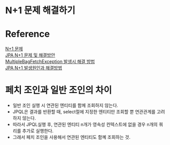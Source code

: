 N+1 문제 해결하기
===
# Reference
[N+1 문제](https://incheol-jung.gitbook.io/docs/q-and-a/spring/n+1)  
[JPA N+1 문제 및 해결방안](https://jojoldu.tistory.com/165)  
[MultipleBagFetchException 발생시 해결 방법](https://jojoldu.tistory.com/457)  
[JPA N+1 발생원인과 해결방법](https://cheese10yun.github.io/jpa-nplus-1/)  

# 페치 조인과 일반 조인의 차이  

- 일반 조인 실행 시 연관된 엔티티를 함께 조회하지 않는다.  
- JPQL은 결과를 반환할 때, select절에 지정한 엔티티만 조회할 뿐 연관관계를 고려하지 않는다.  
- 따라서 JPQL실행 후, 연관된 엔티티 n개가 영속성 컨텍스트에 없을 경우 n개의 쿼리를 추가로 실행한다.   
- 그래서 페치 조인을 사용해서 연관된 엔티티도 함꼐 조회하는 것.  